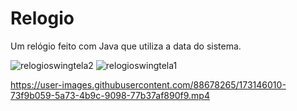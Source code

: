 # Relogio
Um relógio feito com Java que utiliza a data do sistema.

![relogioswingtela2](https://user-images.githubusercontent.com/88678265/173146084-2a9b5ae7-e577-4d07-ba0b-9acae4ccc94b.png)
![relogioswingtela1](https://user-images.githubusercontent.com/88678265/173146086-5f6782a6-d710-406f-a459-c30f71211334.png)

https://user-images.githubusercontent.com/88678265/173146010-73f9b059-5a73-4b9c-9098-77b37af890f9.mp4

